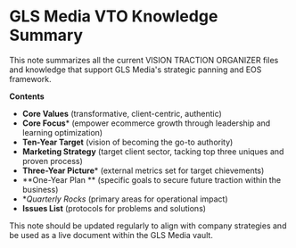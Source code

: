 # GLS Media VTO Knowledge Summary

This note summarizes all the current VISION TRACTION ORGANIZER files and knowledge that support GLS Media's strategic panning and EOS framework.

**Contents**
* **Core Values** (transformative, client-centric, authentic)
* **Core Focus*** (empower ecommerce growth through leadership and learning optimization)
* **Ten-Year Target** (vision of becoming the go-to authority)
* **Marketing Strategy** (target client sector, tacking top three uniques and proven process)
* **Three-Year Picture*** (external metrics set for target chievements)
* **One-Year Plan ** (specific goals to secure future traction within the business)
* **Quarterly Rocks* (primary areas for operational impact)
* **Issues List** (protocols for problems and solutions)

This note should be updated regularly to align with company strategies and be used as a live document within the GLS Media vault.